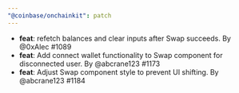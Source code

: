 ```yaml
---
"@coinbase/onchainkit": patch
---
```


- **feat**: refetch balances and clear inputs after Swap succeeds. By @0xAlec #1089
- **feat**: Add connect wallet functionality to Swap component for disconnected user. By @abcrane123 #1173
- **feat**: Adjust Swap component style to prevent UI shifting. By @abcrane123 #1184